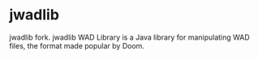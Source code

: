 # jwadlib
jwadlib fork. jwadlib WAD Library is a Java library for manipulating WAD files, the format made popular by Doom.
